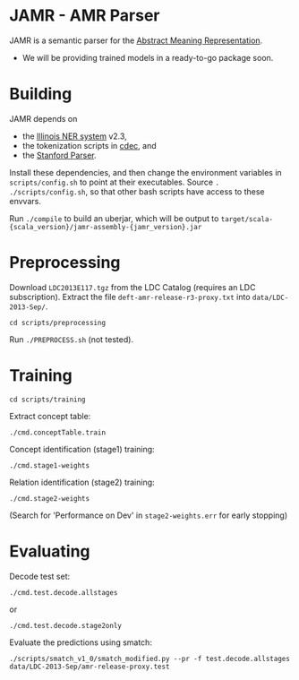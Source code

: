 JAMR - AMR Parser
=================

JAMR is a semantic parser for the [Abstract Meaning Representation](http://amr.isi.edu/).

- We will be providing trained models in a ready-to-go package soon.


Building
========

JAMR depends on

 * the [Illinois NER system](http://cogcomp.cs.illinois.edu/page/download_view/NETagger) v2.3,
 * the tokenization scripts in [cdec](https://github.com/redpony/cdec), and 
 * the [Stanford Parser](http://nlp.stanford.edu/software/lex-parser.shtml).

Install these dependencies, and then change the environment variables in
`scripts/config.sh` to point at their executables.
Source `. ./scripts/config.sh`, so that other bash scripts have access to these envvars.
 
Run `./compile` to build an uberjar, which will be output to
    `target/scala-{scala_version}/jamr-assembly-{jamr_version}.jar`


Preprocessing
=============

Download `LDC2013E117.tgz` from the LDC Catalog (requires an LDC subscription).
Extract the file `deft-amr-release-r3-proxy.txt` into `data/LDC-2013-Sep/`.

    cd scripts/preprocessing

Run `./PREPROCESS.sh` (not tested).


Training
========

    cd scripts/training

Extract concept table:

    ./cmd.conceptTable.train

Concept identification (stage1) training:

    ./cmd.stage1-weights

Relation identification (stage2) training:

    ./cmd.stage2-weights

(Search for 'Performance on Dev' in `stage2-weights.err` for early stopping)


Evaluating
==========

Decode test set:

    ./cmd.test.decode.allstages

  or

    ./cmd.test.decode.stage2only

Evaluate the predictions using smatch:

    ./scripts/smatch_v1_0/smatch_modified.py --pr -f test.decode.allstages data/LDC-2013-Sep/amr-release-proxy.test
